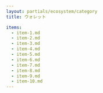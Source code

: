 ```yaml
---
layout: partials/ecosystem/category
title: ウォレット

items:
  - item-1.md
  - item-2.md
  - item-3.md
  - item-4.md
  - item-5.md
  - item-6.md
  - item-7.md
  - item-8.md
  - item-9.md
  - item-10.md
---
```

